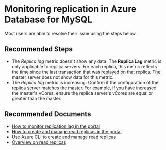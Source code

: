 <properties
    pageTitle="Monitoring replication in Azure Database for MySQL"
    description="Monitoring replication in Azure Database for MySQL"
    service="microsoft.dbformysql"
    resource="servers"
    authors="ambhatna"
    ms.author="ambhatna"
    displayOrder="340"
    selfHelpType="generic"
    supportTopicIds="32747572"
    resourceTags="servers, databases"
    productPesIds="17343"
    cloudEnvironments="public, Fairfax, usnat, ussec"
    articleId="dbefb0c9-3e3e-4df9-b4f1-d12547cf58ef"
    ownershipId="AzureData_AzureDatabaseforMySQL"
/>

# Monitoring replication in Azure Database for MySQL

Most users are able to resolve their issue using the steps below.

## **Recommended Steps**

* The *Replica lag* metric doesn't show any data: The **Replica Lag** metric is only applicable to replica servers. For each replica, this metric reflects the time since the last transaction that was replayed on that replica. The master server does not show data for this metric.
* The *Replica lag* metric is increasing: Confirm if the configuration of the replica server matches the master. For example, if you have increased the master's vCores, ensure the replica server's vCores are equal or greater than the master.

## **Recommended Documents**

* [How to monitor replication lag in the portal](https://docs.microsoft.com/azure/mysql/howto-read-replicas-portal#monitor-replication)
* [How to create and manage read replicas in the portal](https://docs.microsoft.com/azure/mysql/howto-read-replicas-portal)
* [Use Azure CLI to create and manage read replicas](https://docs.microsoft.com/azure/mysql/howto-read-replicas-cli)
* [Overview on read replicas](https://docs.microsoft.com/azure/mysql/concepts-read-replicas)